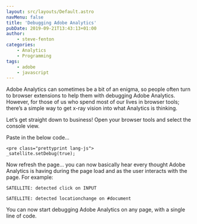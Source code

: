 ```yaml
---
layout: src/layouts/Default.astro
navMenu: false
title: 'Debugging Adobe Analytics'
pubDate: 2019-09-21T13:43:13+01:00
author:
    - steve-fenton
categories:
    - Analytics
    - Programming
tags:
    - adobe
    - javascript
---
```


Adobe Analytics can sometimes be a bit of an enigma, so people often turn to browser extensions to help them with debugging Adobe Analytics. However, for those of us who spend most of our lives in browser tools; there’s a simple way to get x-ray vision into what Analytics is thinking.

Let’s get straight down to business! Open your browser tools and select the console view.

Paste in the below code…

```
<pre class="prettyprint lang-js">
_satellite.setDebug(true);
```
Now refresh the page… you can now basically hear every thought Adobe Analytics is having during the page load and as the user interacts with the page. For example:

`SATELLITE: detected click on INPUT`

`SATELLITE: detected locationchange on #document`

You can now start debugging Adobe Analytics on any page, with a single line of code.